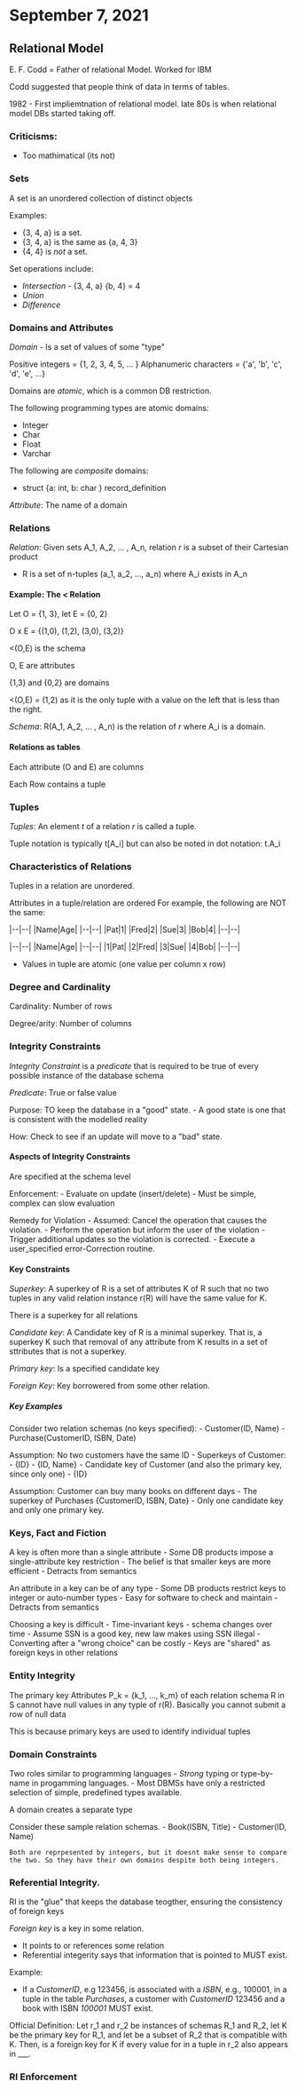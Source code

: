 # September 7, 2021

## Relational Model

E. F. Codd = Father of relational Model. Worked for IBM

Codd suggested that people think of data in terms of tables. 

1982 - First impliemtnation of relational model. late 80s is when relational model DBs started taking off. 

### Criticisms: 

- Too mathimatical (its not)

### Sets

A set is an unordered collection of distinct objects

Examples: 
- {3, 4, a} is a set. 
- {3, 4, a} is the same as {a, 4, 3}
- {4, 4} is *not* a set. 

Set operations include: 
- *Intersection* - {3, 4, a} <int> {b, 4} = 4
- *Union*
- *Difference*

### Domains and Attributes

*Domain* - Is a set of values of some "type"

Positive integers = {1, 2, 3, 4, 5, ... }
Alphanumeric characters = {'a', 'b', 'c', 'd', 'e', ...}

Domains are *atomic*, which is a common DB restriction. 

The following programming types are atomic domains: 
- Integer
- Char
- Float
- Varchar

The following are *composite* domains: 
- struct {a: int, b: char } record_definition

*Attribute*: The name of a domain

### Relations 

*Relation*: Given sets A_1, A_2, ... , A_n, relation *r* is a subset of their Cartesian product

* R is a set of n-tuples (a_1, a_2, ..., a_n) where A_i exists in A_n

#### Example: The < Relation

Let O = {1, 3}, let E = {0, 2}

O x E = {(1,0), (1,2), (3,0), (3,2)}

<(O,E) is the schema

O, E are attributes

{1,3} and {0,2} are domains

<(O,E) = (1,2) as it is the only tuple with a value on the left that is less than the right. 

*Schema*: R(A_1, A_2, ... , A_n) is the relation of *r* where A_i is a domain. 

#### Relations as tables

Each attribute (O and E) are columns

Each Row contains a tuple


### Tuples

*Tuples*: An element *t* of a relation *r* is called a tuple. 

Tuple notation is typically t\[A_i\] but can also be noted in dot notation: t.A_i



### Characteristics of Relations

Tuples in a relation are unordered. 

Attributes in a tuple/relation are ordered For example, the following are NOT the same: 


|--|--|
|Name|Age|
|--|--|
|Pat|1|
|Fred|2|
|Sue|3|
|Bob|4|
|--|--|



|--|--|
|Name|Age|
|--|--|
|1|Pat|
|2|Fred|
|3|Sue|
|4|Bob|
|--|--|

- Values in tuple are atomic (one value per column x row)

### Degree and Cardinality

Cardinality: Number of rows

Degree/arity: Number of columns

### Integrity Constraints

*Integrity Constraint* is a *predicate* that is required to be true of every possible instance of the database schema

*Predicate*: True or false value

Purpose: TO keep the database in a "good" state. 
	- A good state is one that is consistent with the modelled reality

How: Check to see if an update will move to a "bad" state. 

#### Aspects of Integrity Constraints

Are specified at the schema level

Enforcement:
	- Evaluate on update (insert/delete)
	- Must be simple, complex can slow evaluation
	
Remedy for Violation
	- Assumed: Cancel the operation that causes the violation.
	- Perform the operation but inform the user of the violation
	- Trigger additional updates so the violation is corrected. 
	- Execute a user_specified error-Correction routine. 
	
#### Key Constraints

*Superkey*: A superkey of R is a set of attributes K of R such that no two tuples in any valid relation instance r(R) will have the same value for K. 

There is a superkey for all relations

*Candidate key*: A Candidate key of R is a minimal superkey. That is, a superkey K such that removal of any attribute from K results in a set of sttributes that is not a superkey. 

*Primary key*: Is a specified candidate key

*Foreign Key*: Key borrowered from some other relation. 

##### Key Examples

Consider two relation schemas (no keys specified):
	- Customer(ID, Name)
	- Purchase(CustomerID, ISBN, Date)
	
Assumption: No two customers have the same ID
	- Superkeys of Customer: 
		- {ID}
		- {ID, Name}
	- Candidate key of Customer (and also the primary key, since only one)
		- {ID}

Assumption: Customer can buy many books on different days
	- The superkey of Purchases
		{CustomerID, ISBN, Date}
	- Only one candidate key and only one primary key. 
	
	
### Keys, Fact and Fiction

A key is often more than a single attribute
	- Some DB products impose a single-attribute key restriction
	- The belief is that smaller keys are more efficient
	- Detracts from semantics

An attribute in a key can be of any type
	- Some DB products restrict keys to integer or auto-number types
	- Easy for software to check and maintain
	- Detracts from semantics
	
Choosing a key is difficult
	- Time-invariant keys - schema changes over time
		- Assume SSN is a good key, new law makes using SSN illegal
	- Converting after a "wrong choice" can be costly
		- Keys are "shared" as foreign keys in other relations
		
### Entity Integrity

The primary key Attributes P_k = {k_1, ..., k_m} of each relation schema R in S cannot have null values in any typle of r(R). Basically you cannot submit a row of null data

This is because primary keys are used to identify individual tuples

### Domain Constraints

Two roles similar to programming languages
	- *Strong* typing or type-by-name in progamming languages. 
	- Most DBMSs have only a restricted selection of simple, predefined types available. 

A domain creates a separate type

Consider these sample relation schemas.
	- Book(ISBN, Title)
	- Customer(ID, Name) 
	
	Both are reprpesented by integers, but it doesnt make sense to compare the two. So they have their own domains despite both being integers. 
	
### Referential Integrity. 

RI is the "glue" that keeps the database teogther, ensuring the consistency of foreign keys

*Foreign key* is a key in some relation. 
- It points to or references some relation
- Referential integerity says that information that is pointed to MUST exist. 

Example: 
- If a *CustomerID*, e.g 123456, is associated with a *ISBN*, e.g., 100001, in a tuple in the table *Purchases*, a customer with *CustomerID* 123456 and a book with ISBN *100001* MUST exist. 

Official Definition: Let r_1 and r_2 be instances of schemas R_1 and R_2, let K be the primary key for R_1, and let <alpha> be a subset of R_2 that is compatible with K. Then, <alpha> is a foreign key for K if every value for <alpha> in a tuple in r_2 also appears in ___. 


### RI Enforcement

